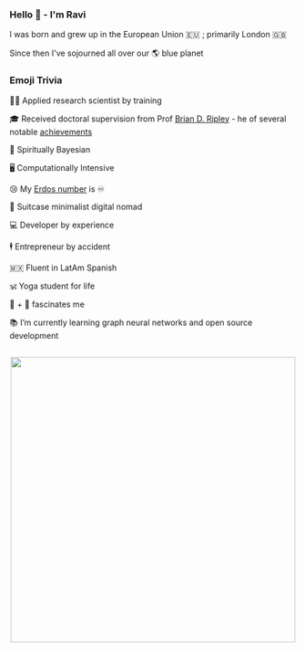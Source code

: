 ### Hello 👋 - I'm Ravi


I was born and grew up in󠁧󠁢󠁥󠁮󠁧󠁿󠁮󠁧󠁿 the European Union 🇪🇺 ; primarily London 🇬🇧

Since then I've sojourned all over our 🌎 blue planet

### Emoji Trivia

👨‍🔬 Applied research scientist by training

🎓 Received doctoral supervision from Prof [Brian D. Ripley](http://www.stats.ox.ac.uk/~ripley/) - he of several notable [achievements](https://en.wikipedia.org/wiki/Brian_D._Ripley)

👻 Spiritually Bayesian

🖥️ Computationally Intensive

😢 My [Erdos number](https://en.wikipedia.org/wiki/Erd%C5%91s_number) is ♾️

🛄 Suitcase minimalist digital nomad

💻 Developer by experience

🕴️ Entrepreneur by accident

🇲🇽 Fluent in LatAm Spanish

🕉️ Yoga student for life

🧠 + 🤖 fascinates me

📚 I’m currently learning graph neural networks and open source development

<h2 align="center"></h2>
<p align="center">
<img src="https://github-readme-stats.vercel.app/api/top-langs/?username=project-delphi&layout=compact&theme=algolia" width="500px">
</p>

